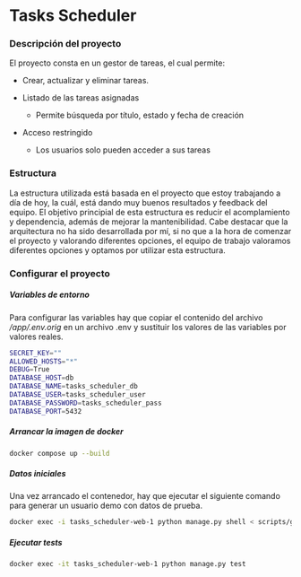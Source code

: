 # Tasks Scheduler

### Descripción del proyecto

El proyecto consta en un gestor de tareas, el cual permite:

- Crear, actualizar y eliminar tareas.

- Listado de las tareas asignadas

  - Permite búsqueda por título, estado y fecha de creación

- Acceso restringido

  - Los usuarios solo pueden acceder a sus tareas

### Estructura

La estructura utilizada está basada en el proyecto que estoy trabajando a día de hoy, la cuál, está dando muy buenos resultados y feedback del equipo.
El objetivo principial de esta estructura es reducir el acomplamiento y dependencia, además de mejorar la mantenibilidad.
Cabe destacar que la arquitectura no ha sido desarrollada por mí, si no que a la hora de comenzar el proyecto y valorando diferentes opciones, el equipo de trabajo valoramos diferentes opciones y optamos por utilizar esta estructura.

### Configurar el proyecto

##### Variables de entorno

Para configurar las variables hay que copiar el contenido del archivo _/app/.env.orig_ en un archivo .env y sustituir los valores de las variables por valores reales.

```bash
SECRET_KEY=""
ALLOWED_HOSTS="*"
DEBUG=True
DATABASE_HOST=db
DATABASE_NAME=tasks_scheduler_db
DATABASE_USER=tasks_scheduler_user
DATABASE_PASSWORD=tasks_scheduler_pass
DATABASE_PORT=5432
```

##### Arrancar la imagen de docker

```bash
docker compose up --build
```

##### Datos iniciales

Una vez arrancado el contenedor, hay que ejecutar el siguiente comando para generar un usuario demo con datos de prueba.

```bash
docker exec -i tasks_scheduler-web-1 python manage.py shell < scripts/generate_data.py
```

##### Ejecutar tests

```bash
docker exec -it tasks_scheduler-web-1 python manage.py test
```
